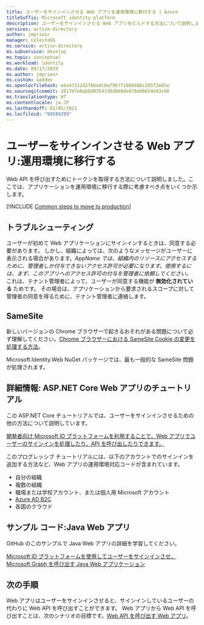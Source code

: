 ```yaml
---
title: ユーザーをサインインさせる Web アプリを運用環境に移行する | Azure
titleSuffix: Microsoft identity platform
description: ユーザーをサインインさせる Web アプリをビルドする方法について説明します (運用環境への移行)
services: active-directory
author: jmprieur
manager: CelesteDG
ms.service: active-directory
ms.subservice: develop
ms.topic: conceptual
ms.workload: identity
ms.date: 09/17/2019
ms.author: jmprieur
ms.custom: aaddev
ms.openlocfilehash: e4a47112d2f66edc8af9b7f100d48bc205f2e85e
ms.sourcegitcommit: 2817d7e0ab8d9354338d860de878dd6024e93c66
ms.translationtype: HT
ms.contentlocale: ja-JP
ms.lasthandoff: 02/05/2021
ms.locfileid: "99584299"
---
```

# <a name="web-app-that-signs-in-users-move-to-production"></a>ユーザーをサインインさせる Web アプリ:運用環境に移行する

Web API を呼び出すためにトークンを取得する方法について説明しました。ここでは、アプリケーションを運用環境に移行する際に考慮すべき点をいくつか示します。

[!INCLUDE [Common steps to move to production](../../../includes/active-directory-develop-scenarios-production.md)]

## <a name="troubleshooting"></a>トラブルシューティング
ユーザーが初めて Web アプリケーションにサインインするときは、同意する必要があります。 しかし、組織によっては、次のようなメッセージがユーザーに表示される場合があります。*AppName では、組織内のリソースにアクセスするために、管理者しか付与できないアクセス許可が必要になります。使用するには、まず、このアプリへのアクセス許可の付与を管理者に依頼してください。*
これは、テナント管理者によって、ユーザーが同意する機能が **無効化されている** ためです。 その場合は、アプリケーションから要求されるスコープに対して管理者の同意を得るために、テナント管理者に連絡します。

## <a name="same-site"></a>SameSite

新しいバージョンの Chrome ブラウザーで起きるおそれがある問題について必ず理解してください。[Chrome ブラウザーにおける SameSite Cookie の変更を処理する方法](howto-handle-samesite-cookie-changes-chrome-browser.md)。

Microsoft.Identity.Web NuGet パッケージでは、最も一般的な SameSite 問題が処理されます。

## <a name="deep-dive-aspnet-core-web-app-tutorial"></a>詳細情報: ASP.NET Core Web アプリのチュートリアル

この ASP.NET Core チュートリアルでは、ユーザーをサインインさせるための他の方法について説明しています。 

[開発者向け Microsoft ID プラットフォームを利用することで、Web アプリでユーザーのサインインを処理したり、API を呼び出したりできます。](https://github.com/Azure-Samples/ms-identity-aspnetcore-webapp-tutorial)

このプログレッシブ チュートリアルには、以下のアカウントでのサインインを追加する方法など、Web アプリの運用環境対応コードが含まれています。

- 自分の組織
- 複数の組織
- 職場または学校アカウント、または個人用 Microsoft アカウント
- [Azure AD B2C](../../active-directory-b2c/overview.md)
- 各国のクラウド

## <a name="sample-code-java-web-app"></a>サンプル コード:Java Web アプリ

GitHub のこのサンプルで Java Web アプリの詳細を学習してください。 

[Microsoft ID プラットフォームを使用してユーザーをサインインさせ、Microsoft Graph を呼び出す Java Web アプリケーション](https://github.com/Azure-Samples/ms-identity-java-webapp)

## <a name="next-steps"></a>次の手順

Web アプリはユーザーをサインインさせると、サインインしているユーザーの代わりに Web API を呼び出すことができます。 Web アプリから Web API を呼び出すことは、次のシナリオの目標です。[Web API を呼び出す Web アプリ](scenario-web-app-call-api-overview.md)。